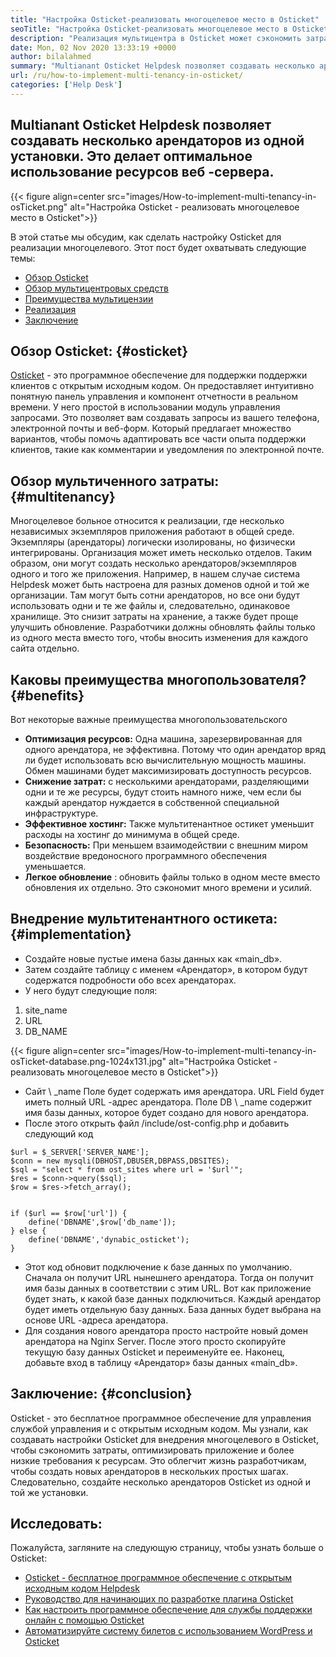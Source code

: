 ```yaml
---
title: "Настройка Osticket-реализовать многоцелевое место в Osticket" 
seoTitle: "Настройка Osticket-реализовать многоцелевое место в Osticket" 
description: "Реализация мультицентра в Osticket может сэкономить затраты и использование ресурсов. В этой статье мы сделаем настройку Osticket для достижения многоцелевого." 
date: Mon, 02 Nov 2020 13:33:19 +0000
author: bilalahmed
summary: "Multianant Osticket Helpdesk позволяет создавать несколько арендаторов из одной установки. Это делает оптимальное использование ресурсов веб -сервера." 
url: /ru/how-to-implement-multi-tenancy-in-osticket/
categories: ['Help Desk']
---
```


## Multianant Osticket Helpdesk позволяет создавать несколько арендаторов из одной установки. Это делает оптимальное использование ресурсов веб -сервера.

{{< figure align=center src="images/How-to-implement-multi-tenancy-in-osTicket.png" alt="Настройка Osticket - реализовать многоцелевое место в Osticket">}}

В этой статье мы обсудим, как сделать настройку Osticket для реализации многоцелевого. Этот пост будет охватывать следующие темы:
  * [Обзор Osticket][1]
  * [Обзор мультицентровых средств][2]
  * [Преимущества мультицензии][3]
  * [Реализация][3]
  * [Заключение][4]

## Обзор Osticket: {#osticket}

[Osticket][5] - это программное обеспечение для поддержки поддержки клиентов с открытым исходным кодом. Он предоставляет интуитивно понятную панель управления и компонент отчетности в реальном времени. У него простой в использовании модуль управления запросами. Это позволяет вам создавать запросы из вашего телефона, электронной почты и веб-форм. Который предлагает множество вариантов, чтобы помочь адаптировать все части опыта поддержки клиентов, такие как комментарии и уведомления по электронной почте.

## Обзор мультиченного затраты: {#multitenancy}

Многоцелевое больное относится к реализации, где несколько независимых экземпляров приложения работают в общей среде. Экземпляры (арендаторы) логически изолированы, но физически интегрированы. Организация может иметь несколько отделов. Таким образом, они могут создать несколько арендаторов/экземпляров одного и того же приложения. Например, в нашем случае система Helpdesk может быть настроена для разных доменов одной и той же организации. Там могут быть сотни арендаторов, но все они будут использовать одни и те же файлы и, следовательно, одинаковое хранилище. Это снизит затраты на хранение, а также будет проще улучшить обновление. Разработчики должны обновлять файлы только из одного места вместо того, чтобы вносить изменения для каждого сайта отдельно.

## Каковы преимущества многопользователя? {#benefits}

Вот некоторые важные преимущества многопользовательского
*  **Оптимизация ресурсов:**   Одна машина, зарезервированная для одного арендатора, не эффективна. Потому что один арендатор вряд ли будет использовать всю вычислительную мощность машины. Обмен машинами будет максимизировать доступность ресурсов.
*  **Снижение затрат:**   с несколькими арендаторами, разделяющими одни и те же ресурсы, будут стоить намного ниже, чем если бы каждый арендатор нуждается в собственной специальной инфраструктуре.
*  **Эффективное хостинг:**   Также мультитенантное остикет уменьшит расходы на хостинг до минимума в общей среде.
*  **Безопасность:**   При меньшем взаимодействии с внешним миром воздействие вредоносного программного обеспечения уменьшается.
*  **Легкое обновление**  : обновить файлы только в одном месте вместо обновления их отдельно. Это сэкономит много времени и усилий.

## Внедрение мультитенантного остикета: {#implementation}

  * Создайте новые пустые имена базы данных как «main_db».
  * Затем создайте таблицу с именем «Арендатор», в котором будут содержатся подробности обо всех арендаторах.
  * У него будут следующие поля:
  1. site_name
  2. URL
  3. DB_NAME

{{< figure align=center src="images/How-to-implement-multi-tenancy-in-osTicket-database.png-1024x131.jpg" alt="Настройка Osticket - реализовать многоцелевое место в Osticket">}}

  * Сайт \ _name Поле будет содержать имя арендатора. URL Field будет иметь полный URL -адрес арендатора. Поле DB \ _name содержит имя базы данных, которое будет создано для нового арендатора.
  * После этого открыть файл /include/ost-config.php и добавить следующий код
```
$url = $_SERVER['SERVER_NAME'];
$conn = new mysqli(DBHOST,DBUSER,DBPASS,DBSITES);
$sql = "select * from ost_sites where url = '$url'";
$res = $conn->query($sql);
$row = $res->fetch_array();


if ($url == $row['url']) {
	define('DBNAME',$row['db_name']);
} else {
	define('DBNAME','dynabic_osticket');
}

```
  * Этот код обновит подключение к базе данных по умолчанию. Сначала он получит URL нынешнего арендатора. Тогда он получит имя базы данных в соответствии с этим URL. Вот как приложение будет знать, к какой базе данных подключиться. Каждый арендатор будет иметь отдельную базу данных. База данных будет выбрана на основе URL -адреса арендатора.
  * Для создания нового арендатора просто настройте новый домен арендатора на Nginx Server. После этого просто скопируйте текущую базу данных Osticket и переименуйте ее. Наконец, добавьте вход в таблицу «Арендатор» базы данных «main_db».

## Заключение: {#conclusion}

Osticket - это бесплатное программное обеспечение для управления службой управления и с открытым исходным кодом. Мы узнали, как создавать настройки Osticket для внедрения многоцелевого в Osticket, чтобы сэкономить затраты, оптимизировать приложение и более низкие требования к ресурсам. Это облегчит жизнь разработчикам, чтобы создать новых арендаторов в нескольких простых шагах. Следовательно, создайте несколько арендаторов Osticket из одной и той же установки.

## Исследовать:
Пожалуйста, загляните на следующую страницу, чтобы узнать больше о Osticket:
  * [Osticket - бесплатное программное обеспечение с открытым исходным кодом Helpdesk][5]
  * [Руководство для начинающих по разработке плагина Osticket][6]
  * [Как настроить программное обеспечение для службы поддержки онлайн с помощью Osticket][7]
  * [Автоматизируйте систему билетов с использованием WordPress и Osticket][8]



 [1]: #osticket
 [2]: #multitenancy
 [3]: #benefits
 [4]: #conclusion
 [5]: https://products.containerize.com/helpdesk/osticket
 [6]: https://blog.containerize.com/helpdesk/how-to-develop-osticket-plugin-it-helpdesk-software/
 [7]: https://blog.containerize.com/helpdesk/how-to-set-up-help-desk-system-using-osticket/
 [8]: https://blog.containerize.com/blogging/automate-ticketing-system-using-wordpress-and-osticket/
